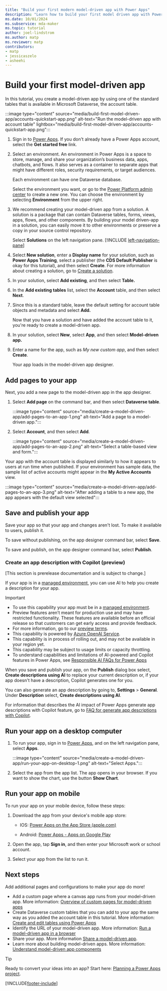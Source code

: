 ```yaml
---
title: "Build your first modern model-driven app with Power Apps"
description: "Learn how to build your first model driven app with Power Apps"
ms.date: 10/01/2024
ms.subservice: mda-maker
ms.topic: tutorial
author: joel-lindstrom
ms.author: matp
ms.reviewer: matp
contributors:
- matp
- jessicaszelo
- asheehi
---
```

# Build your first model-driven app

In this tutorial, you create a model-driven app by using one of the standard tables that is available in Microsoft Dataverse, the account table.

:::image type="content" source="media/build-first-model-driven-app/accounts-quickstart-app.png" alt-text="Run the model-driven app with account table" lightbox="media/build-first-model-driven-app/accounts-quickstart-app.png":::

1. Sign in to [Power Apps](https://make.powerapps.com/). If you don't already have a Power Apps account, select the **Get started free** link.
1. Select an environment. An environment in Power Apps is a space to store, manage, and share your organization’s business data, apps, chatbots, and flows. It also serves as a container to separate apps that might have different roles, security requirements, or target audiences.

   Each environment can have one Dataverse database.

   Select the environment you want, or go to the [Power Platform admin center](https://admin.powerplatform.microsoft.com/) to create a new one. You can choose the environment by selecting **Environment** from the upper right.

1. We recommend creating your model-driven app from a solution. A solution is a package that can contain Dataverse tables, forms, views, apps, flows, and other components. By building your model driven-app in a solution, you can easily move it to other environments or preserve a copy in your source control repository.

   Select **Solutions** on the left navigation pane. [!INCLUDE [left-navigation-pane](../../includes/left-navigation-pane.md)]
1. Select **New solution**, enter a **Display name** for your solution, such as **Power Apps Training**, select a publisher (the **CDS Default Publisher** is okay for this tutorial), and then select **Create**. For more information about creating a solution, go to [Create a solution](/powerapps/maker/data-platform/create-solution).

1. In your solution, select **Add existing**, and then select **Table.**

1. In the **Add existing tables** list, select the **Account** table, and then select **Next**.

1. Since this is a standard table, leave the default setting for account table objects and metadata and select **Add.**

   Now that you have a solution and have added the account table to it, you're ready to create a model-driven app.

1. In your solution, select **New**, select **App**, and then select **Model-driven app.**

1. Enter a name for the app, such as *My new custom app*, and then select **Create**.

   Your app loads in the model-driven app designer.

## Add pages to your app

Next, you add a new page to the model-driven app in the app designer.

1. Select **Add page** on the command bar, and then select **Dataverse table**.

   :::image type="content" source="media/create-a-model-driven-app/add-pages-to-an-app-1.png" alt-text="Add a page to a model-driven app.":::

1. Select **Account**, and then select **Add**.

   :::image type="content" source="media/create-a-model-driven-app/add-pages-to-an-app-2.png" alt-text="Select a table-based view and form.":::

Your app with the account table is displayed similarly to how it appears to users at run time when published. If your environment has sample data, the sample list of active accounts might appear in the **My Active Accounts** view.

:::image type="content" source="media/create-a-model-driven-app/add-pages-to-an-app-3.png" alt-text="After adding a table to a new app, the app appears with the default view selected":::

## Save and publish your app

Save your app so that your app and changes aren't lost. To make it available to users, publish it.

To save without publishing, on the app designer command bar, select **Save**.

To save and publish, on the app designer command bar, select **Publish**.

### Create an app description with Copilot (preview)

[This section is prerelease documentation and is subject to change.]

If your app is in a [managed environment](/power-platform/admin/managed-environment-overview), you can use AI to help you create a description for your app.

> [!IMPORTANT]
>
> - To use this capability your app must be in a [managed  environment](/power-platform/admin/managed-environment-overview).
> - Preview features aren’t meant for production use and may have restricted functionality. These features are available before an official release so that customers can get early access and provide feedback.
> - For more information, go to our [preview terms](https://go.microsoft.com/fwlink/?linkid=2189520).
> - This capability is powered by [ Azure OpenAI Service](/azure/cognitive-services/openai/overview).
> - This capability is in process of rolling out, and may not be available in your region yet.
> - This capability  may be subject to usage limits or capacity throttling.
> - To understand capabilities and limitations of AI-powered and Copilot features in Power Apps, see [Responsible AI FAQs for Power Apps](../common/responsible-ai-overview.md)

When you save and publish your app, on the **Publish** dialog box select, **Create descriptions using AI** to replace your current description or, if your app doesn't have a description, Copilot generates one for you.

You can also generate an app description by going to, **Settings** > **General**. Under **Description** select, **Create descriptions using AI**.

For information that describes the AI impact of Power Apps generate app descriptions with Copilot feature, go to [FAQ for generate app descriptions with Copilot](../common/ai-app-descriptions-faq.md).

## Run your app on a desktop computer

1. To run your app, sign in to [Power Apps](https://make.powerapps.com/), and  on the left navigation pane, select **Apps**.

   :::image type="content" source="media/create-a-model-driven-app/run-your-app-on-desktop-1.png" alt-text="Select Apps.":::

1. Select the app from the app list. The app opens in your browser. If you want to show the chart, use the button **Show Chart**.

## Run your app on mobile

To run your app on your mobile device, follow these steps:

1. Download the app from your device's mobile app store:

   - IOS: [‎Power Apps on the App Store (apple.com)](https://apps.apple.com/us/app/power-apps/id1047318566)

   - Android: [Power Apps - Apps on Google Play](https://play.google.com/store/apps/details?id=com.microsoft.msapps&hl=en_US&gl=US)

1. Open the app, tap **Sign in**, and then enter your Microsoft work or school account.

1. Select your app from the list to run it.

## Next steps

Add additional pages and configurations to make your app do more!

- Add a custom page where a canvas app runs from your model-driven app. More information: [Overview of custom pages for model-driven apps](model-app-page-overview.md)
- Create Dataverse custom tables that you can add to your app the same way as you added the account table in this tutorial. More information: [Create and edit tables using Power Apps](../data-platform/create-edit-entities-portal.md)
- Identify the URL of your model-driven app. More information: [Run a model-driven app in a browser](run-model-driven-app.md)
- Share your app. More information [Share a model-driven app](share-model-driven-app.md).
- Learn more about building model-driven apps. More information: [Understand model-driven app components](model-driven-app-components.md)

> [!TIP]
> Ready to convert your ideas into an app? Start here: [Planning a Power Apps project](../../guidance/planning/introduction.md).

[!INCLUDE[footer-include](../../includes/footer-banner.md)]
